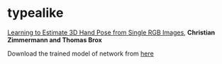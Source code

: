 # typealike

[Learning to Estimate 3D Hand Pose from Single RGB Images](https://arxiv.org/pdf/1705.01389.pdf
), **Christian Zimmermann and Thomas Brox**

Download the trained model of network from [here](https://drive.google.com/open?id=1uMUFNekS9p9n0-Uw8W3sTXLC2YHUqPyz)
